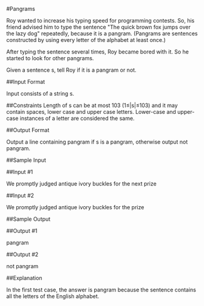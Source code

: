 #Pangrams

Roy wanted to increase his typing speed for programming contests. So, his friend advised him to type the sentence "The quick brown fox jumps over the lazy dog" repeatedly, because it is a pangram. (Pangrams are sentences constructed by using every letter of the alphabet at least once.)

After typing the sentence several times, Roy became bored with it. So he started to look for other pangrams.

Given a sentence s, tell Roy if it is a pangram or not.

##Input Format

Input consists of a string s.

##Constraints 
Length of s can be at most 103 (1≤|s|≤103) and it may contain spaces, lower case and upper case letters. Lower-case and upper-case instances of a letter are considered the same.

##Output Format

Output a line containing pangram if s is a pangram, otherwise output not pangram.

##Sample Input

##Input #1

We promptly judged antique ivory buckles for the next prize    

##Input #2

We promptly judged antique ivory buckles for the prize    

##Sample Output

##Output #1

pangram

##Output #2

not pangram

##Explanation

In the first test case, the answer is pangram because the sentence contains all the letters of the English alphabet.

